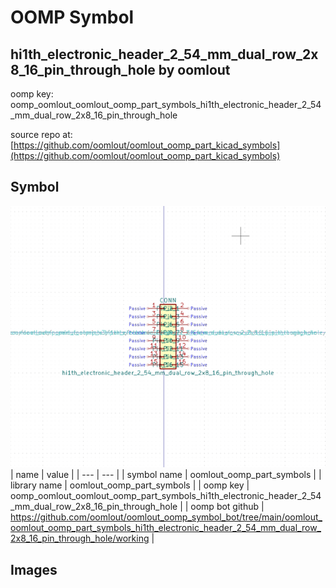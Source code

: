 # OOMP Symbol  
## hi1th_electronic_header_2_54_mm_dual_row_2x8_16_pin_through_hole  by oomlout  
  
oomp key: oomp_oomlout_oomlout_oomp_part_symbols_hi1th_electronic_header_2_54_mm_dual_row_2x8_16_pin_through_hole  
  
source repo at: [https://github.com/oomlout/oomlout_oomp_part_kicad_symbols](https://github.com/oomlout/oomlout_oomp_part_kicad_symbols)  
## Symbol  
  
[![working.png](working_600.png)](working.png)  
| name | value | 
| --- | --- | 
| symbol name | oomlout_oomp_part_symbols | 
| library name | oomlout_oomp_part_symbols | 
| oomp key | oomp_oomlout_oomlout_oomp_part_symbols_hi1th_electronic_header_2_54_mm_dual_row_2x8_16_pin_through_hole | 
| oomp bot github | https://github.com/oomlout/oomlout_oomp_symbol_bot/tree/main/oomlout_oomlout_oomp_part_symbols_hi1th_electronic_header_2_54_mm_dual_row_2x8_16_pin_through_hole/working | 
## Images  

